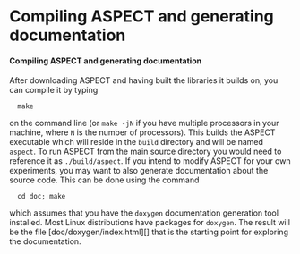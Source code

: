 
# Compiling ASPECT and generating documentation

#### Compiling ASPECT and generating documentation

After downloading ASPECT and having built the
libraries it builds on, you can compile it by typing

      make

on the command line (or `make -jN` if you have multiple processors in your
machine, where `N` is the number of processors). This builds the 
ASPECT executable which will reside in the `build`
directory and will be named `aspect`. To run 
ASPECT from the main source directory you would need
to reference it as `./build/aspect`. If you intend to modify 
ASPECT for your own experiments, you may want to also
generate documentation about the source code. This can be done using the
command

      cd doc; make

which assumes that you have the `doxygen` documentation generation tool
installed. Most Linux distributions have packages for `doxygen`. The result
will be the file [doc/doxygen/index.html][] that is the starting point for
exploring the documentation.
